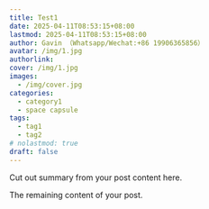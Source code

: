 ```yaml
---
title: Test1
date: 2025-04-11T08:53:15+08:00
lastmod: 2025-04-11T08:53:15+08:00
author: Gavin （Whatsapp/Wechat:+86 19906365856）
avatar: /img/1.jpg
authorlink: 
cover: /img/1.jpg
images:
  - /img/cover.jpg
categories:
  - category1
  - space capsule
tags:
  - tag1
  - tag2
# nolastmod: true
draft: false
---
```


Cut out summary from your post content here.

<!--more-->

The remaining content of your post.
</file>
